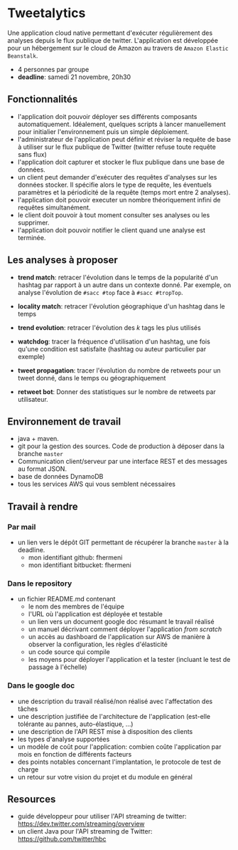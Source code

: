# Tweetalytics

Une application cloud native permettant d'exécuter régulièrement des analyses depuis le flux publique de twitter.
L'application est développée pour un hébergement sur le cloud de Amazon au travers de `Amazon Elastic Beanstalk`. 

- 4 personnes par groupe
- **deadline**: samedi 21 novembre, 20h30

## Fonctionnalités

- l'application doit pouvoir déployer ses différents composants automatiquement. Idéalement, quelques scripts à lancer manuellement pour initialier l'environnement puis un simple déploiement.
- l'administrateur de l'application peut définir et réviser la requête de base à utiliser sur le flux publique de Twitter (twitter refuse toute requête sans flux)
- l'application doit capturer et stocker le flux publique dans une base de données.
- un client peut demander d'exécuter des requêtes d'analyses sur les données stocker. Il spécifie alors le type de requête, les éventuels paramètres et la périodicité de la requête (temps mort entre 2 analyses).
- l'application doit pouvoir executer un nombre théoriquement infini de requêtes simultanément.
- le client doit pouvoir à tout moment consulter ses analyses ou les supprimer.
- l'application doit pouvoir notifier le client quand une analyse est terminée.

## Les analyses à proposer
 
 - **trend match**: retracer l'évolution dans le temps de la popularité d'un hashtag par rapport à un autre dans un contexte donné. Par exemple, on analyse l'évolution de `#sacc #top` face à `#sacc #tropTop`.

 - **locality match**: retracer l'évolution géographique d'un hashtag dans le temps

 - **trend evolution**: retracer l'évolution des _k_ tags les plus utilisés

 - **watchdog**: tracer la fréquence d'utilisation d'un hashtag, une fois qu'une condition est satisfaite (hashtag ou auteur particulier par exemple)

 - **tweet propagation**: tracer l'évolution du nombre de retweets pour un tweet donné, dans le temps ou géographiquement

 - **retweet bot**: Donner des statistiques sur le nombre de retweets par utilisateur.


## Environnement de travail

- java + maven.
- git pour la gestion des sources. Code de production à déposer dans la branche `master`
- Communication client/serveur par une interface REST et des messages au format JSON.
- base de données DynamoDB
- tous les services AWS qui vous semblent nécessaires

## Travail à rendre

### Par mail
 	
 - un lien vers le dépôt GIT permettant de récupérer la branche `master` à la deadline.
	- mon identifiant github: fhermeni
	- mon identifiant bitbucket: fhermeni
	
### Dans le repository
	
 - un fichier README.md contenant
   - le nom des membres de l'équipe
   - l'URL où l'application est déployée et testable
 	- un lien vers un document google doc résumant le travail réalisé
 	- un manuel décrivant comment déployer l'application _from scratch_
 	- un accès au dashboard de l'application sur AWS de manière à observer la configuration, les règles d'élasticité
   - un code source qui compile
   - les moyens pour déployer l'application et la tester (incluant le test de passage à l'échelle) 	 	
 		

### Dans le google doc
  
  - une description du travail réalisé/non réalisé avec l'affectation des tâches
  - une description justifiée de l'architecture de l'application (est-elle tolérante au pannes, auto-élastique, ...)
  - une description de l'API REST mise à disposition des clients
  - les types d'analyse supportées
  - un modèle de coût pour l'application: combien coûte l'application par mois en fonction de différents facteurs
  - des points notables concernant l'implantation, le protocole de test de charge		  		  
  - un retour sur votre vision du projet et du module en général

## Resources

- guide développeur pour utiliser l'API streaming de twitter: https://dev.twitter.com/streaming/overview
- un client Java pour l'API streaming de Twitter: https://github.com/twitter/hbc
